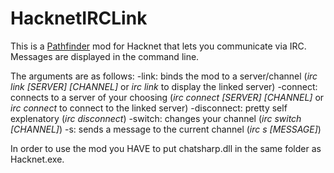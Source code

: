 # HacknetIRCLink

This is a [Pathfinder](https://github.com/Arkhist/Hacknet-Pathfinder) mod for Hacknet that lets you communicate via IRC. 
Messages are displayed in the command line.

The arguments are as follows:
  -link: binds the mod to a server/channel (*irc link [SERVER] [CHANNEL]* or *irc link* to display the linked server)
  -connect: connects to a server of your choosing (*irc connect [SERVER] [CHANNEL]* or *irc connect* to connect to the linked server)
  -disconnect: pretty self explenatory (*irc disconnect*)
  -switch: changes your channel (*irc switch [CHANNEL]*)
  -s: sends a message to the current channel (*irc s [MESSAGE]*)
  
In order to use the mod you HAVE to put chatsharp.dll in the same folder as Hacknet.exe.
